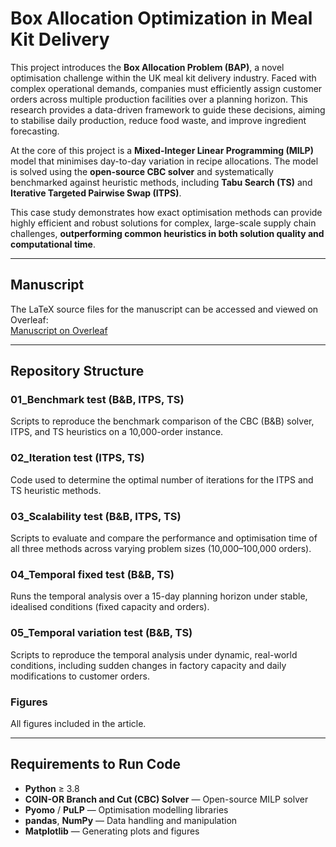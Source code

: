 # Box Allocation Optimization in Meal Kit Delivery

This project introduces the **Box Allocation Problem (BAP)**, a novel optimisation challenge within the UK meal kit delivery industry. Faced with complex operational demands, companies must efficiently assign customer orders across multiple production facilities over a planning horizon. This research provides a data-driven framework to guide these decisions, aiming to stabilise daily production, reduce food waste, and improve ingredient forecasting.

At the core of this project is a **Mixed-Integer Linear Programming (MILP)** model that minimises day-to-day variation in recipe allocations. The model is solved using the **open-source CBC solver** and systematically benchmarked against heuristic methods, including **Tabu Search (TS)** and **Iterative Targeted Pairwise Swap (ITPS)**.

This case study demonstrates how exact optimisation methods can provide highly efficient and robust solutions for complex, large-scale supply chain challenges, **outperforming common heuristics in both solution quality and computational time**.

---

## Manuscript

The LaTeX source files for the manuscript can be accessed and viewed on Overleaf:  
[Manuscript on Overleaf](https://www.overleaf.com/read/kkhtrxzdmtfd#9f0ecc)

---

## Repository Structure

### **01_Benchmark test (B&B, ITPS, TS)**
Scripts to reproduce the benchmark comparison of the CBC (B&B) solver, ITPS, and TS heuristics on a 10,000-order instance.

### **02_Iteration test (ITPS, TS)**
Code used to determine the optimal number of iterations for the ITPS and TS heuristic methods.

### **03_Scalability test (B&B, ITPS, TS)**
Scripts to evaluate and compare the performance and optimisation time of all three methods across varying problem sizes (10,000–100,000 orders).

### **04_Temporal fixed test (B&B, TS)**
Runs the temporal analysis over a 15-day planning horizon under stable, idealised conditions (fixed capacity and orders).

### **05_Temporal variation test (B&B, TS)**
Scripts to reproduce the temporal analysis under dynamic, real-world conditions, including sudden changes in factory capacity and daily modifications to customer orders.

### **Figures**
All figures included in the article.

---

## Requirements to Run Code

- **Python** ≥ 3.8  
- **COIN-OR Branch and Cut (CBC) Solver** — Open-source MILP solver  
- **Pyomo** / **PuLP** — Optimisation modelling libraries  
- **pandas**, **NumPy** — Data handling and manipulation  
- **Matplotlib** — Generating plots and figures  

